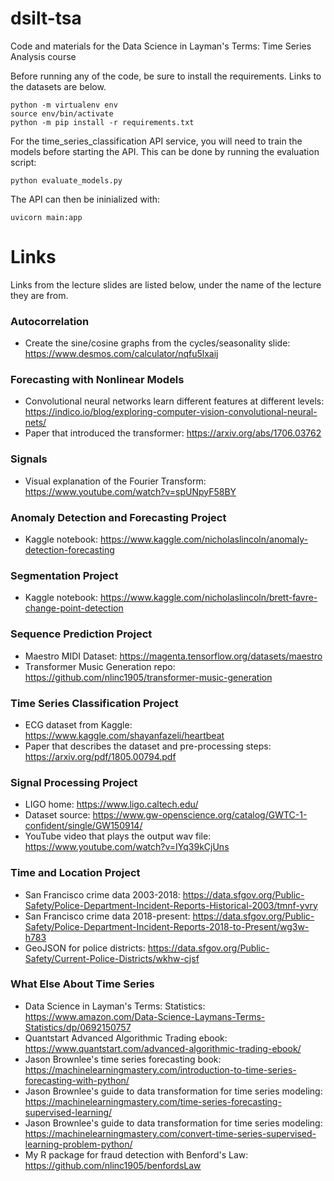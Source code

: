 # dsilt-tsa
Code and materials for the Data Science in Layman's Terms: Time Series Analysis course

Before running any of the code, be sure to install the requirements.  Links to the datasets are below.

```
python -m virtualenv env
source env/bin/activate
python -m pip install -r requirements.txt
```

For the time_series_classification API service, you will need to train the models before starting the API.  This can be done by running the evaluation script:

```
python evaluate_models.py
```

The API can then be ininialized with:

```
uvicorn main:app
```

# Links

Links from the lecture slides are listed below, under the name of the lecture they are from.

### Autocorrelation

* Create the sine/cosine graphs from the cycles/seasonality slide:  https://www.desmos.com/calculator/nqfu5lxaij

### Forecasting with Nonlinear Models

* Convolutional neural networks learn different features at different levels:  https://indico.io/blog/exploring-computer-vision-convolutional-neural-nets/
* Paper that introduced the transformer: https://arxiv.org/abs/1706.03762

### Signals

* Visual explanation of the Fourier Transform:  https://www.youtube.com/watch?v=spUNpyF58BY

### Anomaly Detection and Forecasting Project

* Kaggle notebook:  https://www.kaggle.com/nicholaslincoln/anomaly-detection-forecasting

### Segmentation Project

* Kaggle notebook:  https://www.kaggle.com/nicholaslincoln/brett-favre-change-point-detection

### Sequence Prediction Project

* Maestro MIDI Dataset:  https://magenta.tensorflow.org/datasets/maestro
* Transformer Music Generation repo:  https://github.com/nlinc1905/transformer-music-generation

### Time Series Classification Project

* ECG dataset from Kaggle:  https://www.kaggle.com/shayanfazeli/heartbeat
* Paper that describes the dataset and pre-processing steps:  https://arxiv.org/pdf/1805.00794.pdf

### Signal Processing Project

* LIGO home:  https://www.ligo.caltech.edu/
* Dataset source:  https://www.gw-openscience.org/catalog/GWTC-1-confident/single/GW150914/
* YouTube video that plays the output wav file:  https://www.youtube.com/watch?v=IYq39kCjUns

### Time and Location Project

* San Francisco crime data 2003-2018:  https://data.sfgov.org/Public-Safety/Police-Department-Incident-Reports-Historical-2003/tmnf-yvry
* San Francisco crime data 2018-present:  https://data.sfgov.org/Public-Safety/Police-Department-Incident-Reports-2018-to-Present/wg3w-h783
* GeoJSON for police districts:  https://data.sfgov.org/Public-Safety/Current-Police-Districts/wkhw-cjsf

### What Else About Time Series

* Data Science in Layman's Terms: Statistics:  https://www.amazon.com/Data-Science-Laymans-Terms-Statistics/dp/0692150757
* Quantstart Advanced Algorithmic Trading ebook:  https://www.quantstart.com/advanced-algorithmic-trading-ebook/
* Jason Brownlee's time series forecasting book:  https://machinelearningmastery.com/introduction-to-time-series-forecasting-with-python/
* Jason Brownlee's guide to data transformation for time series modeling: https://machinelearningmastery.com/time-series-forecasting-supervised-learning/
* Jason Brownlee's guide to data transformation for time series modeling:  https://machinelearningmastery.com/convert-time-series-supervised-learning-problem-python/
* My R package for fraud detection with Benford's Law:  https://github.com/nlinc1905/benfordsLaw
